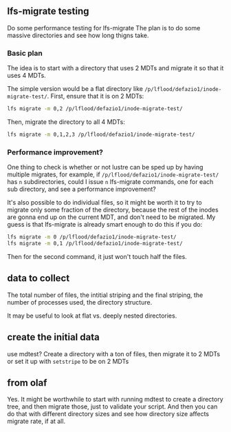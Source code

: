 ## lfs-migrate testing

Do some performance testing for lfs-migrate
The plan is to do some massive directories and see how long thigns take.

### Basic plan

The idea is to start with a directory that uses 2 MDTs and migrate it so that
it uses 4 MDTs.

The simple version would be a flat directory like `/p/lflood/defazio1/inode-migrate-test/`.
First, ensure that it is on 2 MDTs:
```bash
lfs migrate -m 0,2 /p/lflood/defazio1/inode-migrate-test/
```

Then, migrate the directory to all 4 MDTs:
```bash
lfs migrate -m 0,1,2,3 /p/lflood/defazio1/inode-migrate-test/
```

### Performance improvement?

One thing to check is whether or not lustre can be sped up by
having multiple migrates, for example,
if `/p/lflood/defazio1/inode-migrate-test/` has `n` subdirectories, could
I issue `n` lfs-migrate commands, one for each sub directory, and see a
performance improvement?

It's also possible to do individual files, so it might be worth it to
try to migrate only some fraction of the directory, because the rest of the
inodes are gonna end up on the current MDT, and don't need to be migrated.
My guess is that lfs-migrate is already smart enough to do this if you do:

```bash
lfs migrate -m 0 /p/lflood/defazio1/inode-migrate-test/
lfs migrate -m 0,1 /p/lflood/defazio1/inode-migrate-test/
```
Then for the second command, it just won't touch half the files.

## data to collect
The total number of files, the intitial striping and the final striping,
the number of processes used, the directory structure.

It may be useful to look at flat vs. deeply nested directories.

## create the initial data
use mdtest?
Create a directory with a ton of files, then migrate it to 2 MDTs
or set it up with `setstripe` to be on 2 MDTs

## from olaf
Yes.  It might be worthwhile to start with running mdtest to
create a directory tree, and then migrate those, just to validate your script.
And then you can do that with different directory sizes and see how directory
size affects migrate rate, if at all.
